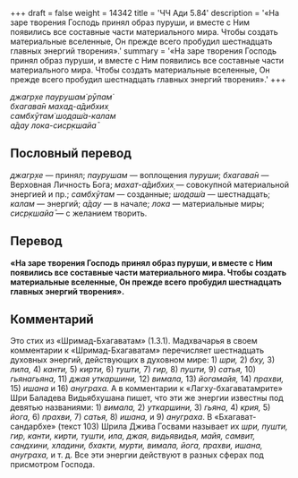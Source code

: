 +++
draft = false
weight = 14342
title = 'ЧЧ Ади 5.84'
description = '«На заре творения Господь принял образ пуруши, и вместе с Ним появились все составные части материального мира. Чтобы создать материальные вселенные, Он прежде всего пробудил шестнадцать главных энергий творения».'
summary = '«На заре творения Господь принял образ пуруши, и вместе с Ним появились все составные части материального мира. Чтобы создать материальные вселенные, Он прежде всего пробудил шестнадцать главных энергий творения».'
+++

_джагр̣хе паурушам̇ рӯпам̇  
бхагава̄н махад-а̄дибхих̣  
самбхӯтам̇ шод̣аш́а-калам  
а̄дау лока-сиср̣кшайа̄_

## Пословный перевод

_джагр̣хе_ — принял; _паурушам_ — воплощения _пуруши_; _бхагава̄н_ — Верховная Личность Бога; _махат_\-_а̄дибхих̣_ — совокупной материальной энергией и пр.; _самбхӯтам_ — созданные; _шод̣аш́а_ — шестнадцать; _калам_ — энергий; _а̄дау_ — в начале; _лока_ — материальные миры; _сиср̣кшайа̄_ — с желанием творить.

## Перевод

**«На заре творения Господь принял образ пуруши, и вместе с Ним появились все составные части материального мира. Чтобы создать материальные вселенные, Он прежде всего пробудил шестнадцать главных энергий творения».**

## Комментарий

Это стих из «Шримад-Бхагаватам» (1.3.1). Мадхвачарья в своем комментарии к «Шримад-Бхагаватам» перечисляет шестнадцать духовных энергий, действующих в духовном мире: 1) _шри,_ 2) _бху,_ 3) _лила,_ 4) _канти,_ 5) _кирти,_ 6) _тушти,_ 7) _гир,_ 8) _пушти,_ 9) _сатья,_ 10) _гьянагьяна,_ 11) _джая уткаршини,_ 12) _вимала,_ 13) _йогамайя,_ 14) _прахви,_ 15) _ишана_ и 16) _ануграха._ А в комментарии к «Лагху-бхагаватамрите» Шри Баладева Видьябхушана пишет, что эти же энергии известны под девятью названиями: 1) _вимала,_ 2) _уткаршини,_ 3) _гьяна,_ 4) _крия,_ 5) _йога,_ 6) _прахви,_ 7) _сатья,_ 8) _ишана,_ и 9) _ануграха_. В «Бхагават-сандарбхе» (текст 103) Шрила Джива Госвами называет их _шри, пушти, гир, канти, кирти, тушти, ила, джая, видьявидья, майя, самвит, сандхини, хладини, бхакти, мурти, вимала, йога, прахви, ишана, ануграха,_ и т. д. Все эти энергии действуют в разных сферах под присмотром Господа.
